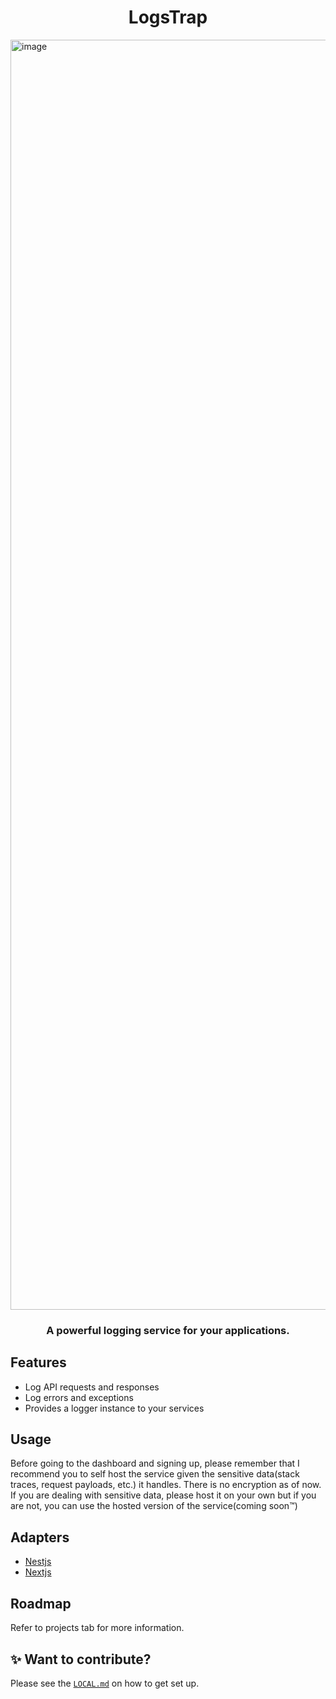 <h1 align="center">
  LogsTrap
</h1>

<img width="2032" alt="image" src="https://github.com/user-attachments/assets/7886024b-927b-415d-84f2-63d147bd0f72">


<h3 align="center">
  A powerful logging service for your applications.
</h3>

## Features

- Log API requests and responses
- Log errors and exceptions
- Provides a logger instance to your services


## Usage

Before going to the dashboard and signing up, please remember that I recommend you to self host the service given the sensitive data(stack traces, request payloads, etc.) it handles. There is no encryption as of now. If you are dealing with sensitive data, please host it on your own but if you are not, you can use the hosted version of the service(coming soon:tm:)

## Adapters

- [Nestjs](./packages/nest)
- [Nextjs](./packages/next)

## Roadmap

Refer to projects tab for more information.

## ✨ Want to contribute?

Please see the [`LOCAL.md`](/LOCAL.md) on how to get set up.
